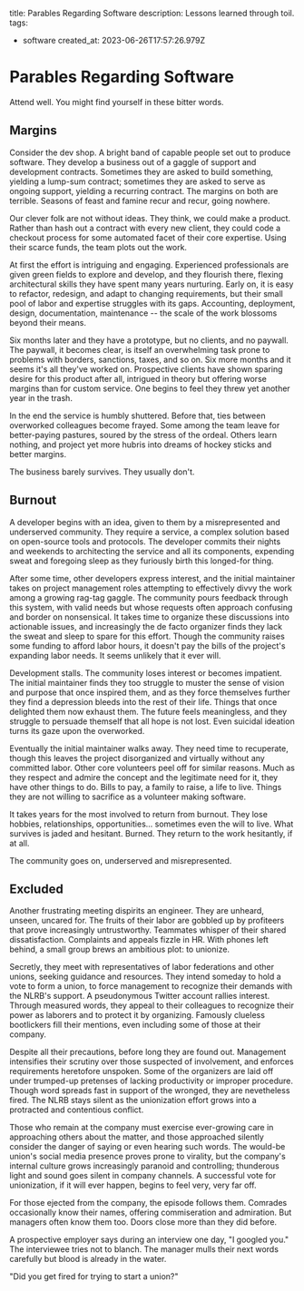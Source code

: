 title: Parables Regarding Software
description: Lessons learned through toil.
tags:
- software
created_at: 2023-06-26T17:57:26.979Z

# Parables Regarding Software

Attend well. You might find yourself in these bitter words.

## Margins

Consider the dev shop. A bright band of capable people set out to produce software. They develop a business out of a gaggle of support and development contracts. Sometimes they are asked to build something, yielding a lump-sum contract; sometimes they are asked to serve as ongoing support, yielding a recurring contract. The margins on both are terrible. Seasons of feast and famine recur and recur, going nowhere.

Our clever folk are not without ideas. They think, we could make a product. Rather than hash out a contract with every new client, they could code a checkout process for some automated facet of their core expertise. Using their scarce funds, the team plots out the work.

At first the effort is intriguing and engaging. Experienced professionals are given green fields to explore and develop, and they flourish there, flexing architectural skills they have spent many years nurturing. Early on, it is easy to refactor, redesign, and adapt to changing requirements, but their small pool of labor and expertise struggles with its gaps. Accounting, deployment, design, documentation, maintenance -- the scale of the work blossoms beyond their means.

Six months later and they have a prototype, but no clients, and no paywall. The paywall, it becomes clear, is itself an overwhelming task prone to problems with borders, sanctions, taxes, and so on. Six more months and it seems it's all they've worked on. Prospective clients have shown sparing desire for this product after all, intrigued in theory but offering worse margins than for custom service. One begins to feel they threw yet another year in the trash.

In the end the service is humbly shuttered. Before that, ties between overworked colleagues become frayed. Some among the team leave for better-paying pastures, soured by the stress of the ordeal. Others learn nothing, and project yet more hubris into dreams of hockey sticks and better margins.

The business barely survives. They usually don't.

## Burnout

A developer begins with an idea, given to them by a misrepresented and underserved community. They require a service, a complex solution based on open-source tools and protocols. The developer commits their nights and weekends to architecting the service and all its components, expending sweat and foregoing sleep as they furiously birth this longed-for thing.

After some time, other developers express interest, and the initial maintainer takes on project management roles attempting to effectively divvy the work among a growing rag-tag gaggle. The community pours feedback through this system, with valid needs but whose requests often approach confusing and border on nonsensical. It takes time to organize these discussions into actionable issues, and increasingly the de facto organizer finds they lack the sweat and sleep to spare for this effort. Though the community raises some funding to afford labor hours, it doesn't pay the bills of the project's expanding labor needs. It seems unlikely that it ever will.

Development stalls. The community loses interest or becomes impatient. The initial maintainer finds they too struggle to muster the sense of vision and purpose that once inspired them, and as they force themselves further they find a depression bleeds into the rest of their life. Things that once delighted them now exhaust them. The future feels meaningless, and they struggle to persuade themself that all hope is not lost. Even suicidal ideation turns its gaze upon the overworked.

Eventually the initial maintainer walks away. They need time to recuperate, though this leaves the project disorganized and virtually without any committed labor. Other core volunteers peel off for similar reasons. Much as they respect and admire the concept and the legitimate need for it, they have other things to do. Bills to pay, a family to raise, a life to live. Things they are not willing to sacrifice as a volunteer making software.

It takes years for the most involved to return from burnout. They lose hobbies, relationships, opportunities... sometimes even the will to live. What survives is jaded and hesitant. Burned. They return to the work hesitantly, if at all.

The community goes on, underserved and misrepresented.

## Excluded

Another frustrating meeting dispirits an engineer. They are unheard, unseen, uncared for. The fruits of their labor are gobbled up by profiteers that prove increasingly untrustworthy. Teammates whisper of their shared dissatisfaction. Complaints and appeals fizzle in HR. With phones left behind, a small group brews an ambitious plot: to unionize.

Secretly, they meet with representatives of labor federations and other unions, seeking guidance and resources. They intend someday to hold a vote to form a union, to force management to recognize their demands with the NLRB's support. A pseudonymous Twitter account rallies interest. Through measured words, they appeal to their colleagues to recognize their power as laborers and to protect it by organizing. Famously clueless bootlickers fill their mentions, even including some of those at their company.

Despite all their precautions, before long they are found out. Management intensifies their scrutiny over those suspected of involvement, and enforces requirements heretofore unspoken. Some of the organizers are laid off under trumped-up pretenses of lacking productivity or improper procedure. Though word spreads fast in support of the wronged, they are nevetheless fired. The NLRB stays silent as the unionization effort grows into a protracted and contentious conflict.

Those who remain at the company must exercise ever-growing care in approaching others about the matter, and those approached silently consider the danger of saying or even hearing such words. The would-be union's social media presence proves prone to virality, but the company's internal culture grows increasingly paranoid and controlling; thunderous light and sound goes silent in company channels. A successful vote for unionization, if it will ever happen, begins to feel very, very far off.

For those ejected from the company, the episode follows them. Comrades occasionally know their names, offering commiseration and admiration. But managers often know them too. Doors close more than they did before.

A prospective employer says during an interview one day, "I googled you." The interviewee tries not to blanch. The manager mulls their next words carefully but blood is already in the water.

"Did you get fired for trying to start a union?"
